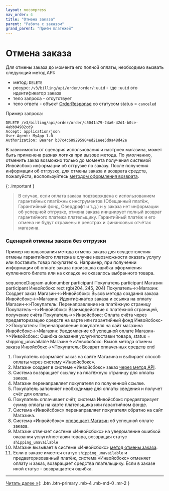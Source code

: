 ```yaml
---
layout: nocompress
nav_order: 4
title: "Отмена заказа"
parent: "Работа с заказом"
grand_parent: "Приём платежей"
---
```


# Отмена заказа

Для отмены заказа до момента его полной оплаты, необходимо вызвать следующий метод API:

- метод: `DELETE`
- ресурс: `/v3/billing/api/order/order/:uuid` - где `:uuid` это идентификатор заказа
- тело запроса - отсутствует
- тело ответа - объект [OrderResponse](/docs/merchant/order/create/#orderresponse) со статусом status = `canceled`

Пример запроса:
```
DELETE /v3/billing/api/order/order/c5041a79-24a6-42d1-b0ce-4abb94982cd9
Accept: application/json
User-Agent: MyApp 1.0
Authorization: Bearer b37c4c689295904ed21eee5d9a48d42e
```

В зависимости от сценария использования и настроек магазина, может быть применена разная логика при вызове метода.
По умолчанию, отменить заказ возможно только до момента получения системой Инвойсбокс
информации об отгрузке по заказу. После получения информации об отгрузке, для отмены заказа и возврата средств, пожалуйста,
воспользуйтесь [методом оформления возврата](/docs/merchant/refund). 

{: .important }
> В случае, если оплата заказа подтверждена с использованием гарантийных платёжных инструментов (Обещанный платёж, Гарантийный фонд,
> Овердрафт и т.д.) и у заказа нет информации об успешной отгрузке, отмена заказа инициирует полный возврат гарантийного платежа
> плательщику. Гарантийный платёж и его отмена не будут отражены в реестрах и финансовых отчётах магазина.

### Сценарий отмены заказа без отгрузки

Пример использования метода отмены заказа для осуществления отмены гарантийного платежа в случае невозможности оказать
услугу или поставить товар покупателю. Например, при получении информации об оплате заказа произошла ошибка оформления
купленного билета или на складке не оказалось выбранного товара.

<div class="mermaid">
sequenceDiagram
    autonumber
    participant Покупатель
    participant Магазин
    participant Инвойсбокс 
    rect rgb(204, 245, 204)
      Покупатель->>Магазин: Создает заказ
      Магазин->>Инвойсбокс: Вызов метода создания заказа
      Инвойсбокс->>Магазин: Идентификатор заказа и ссылка на оплату
      Магазин->>Покупатель: Перенаправление на платёжную страницу
      Покупатель-->>Инвойсбокс: Взаимодействие с платёжной страницей, получение счёта
      Покупатель->>Инвойсбокс: Оплата счёта через предавторизацию средств на карте или гарантийный фонд
      Инвойсбокс->>Покупатель: Перенаправление покупателя на сайт магазина
      Инвойсбокс->>Магазин: Уведомление об успешной оплате
      Магазин->>Инвойсбокс: Ошибка оказания услуги/поставки товара, status = shipping_unavailable
      Магазин->>Инвойсбокс: Вызов метода отмены заказа
      Инвойсбокс->>Покупатель: Возврат оплаченных средств
    end
</div>

1. Покупатель оформляет заказ на сайте Магазина и выбирает способ оплаты через систему &laquo;Инвойсбокс&raquo;.
1. Магазин создает в системе &laquo;Инвойсбокс&raquo; заказ [через метод API](/docs/merchant/order/create/).
1. Система возвращает ссылку на платёжную страницу для оплаты заказа.
1. Магазин перенаправляет покупателя по полученной ссылке.
1. Покупатель заполняет необходимые для оплаты сведения и получет счёт для оплаты.
1. Покупатель оплачивает счёт, система Инвойсбокс предавторизует сумму оплаты на карте плательщика или гарантийном фонде.
1. Система &laquo;Инвойсбокс&raquo; перенаправляет покупателя обратно на сайт Магазина.
1. Система &laquo;Инвойсбокс&raquo; [оповещает Магазин](/docs/merchant/notification) об успешной оплате заказа.
1. Магазин отвечает системе &laquo;Инвойсбокс&raquo; на уведомление ошибкой оказания услуги/поставки товара, возвращая статус `shipping_unavailable`
1. Магазин вызывает в системе &laquo;Инвойсбокс&raquo; [метод отмены заказа](/docs/merchant/order/delete/).
1. Если в заказе имеется статус `shipping_unavailable` и предавторизованный платёж, система &laquo;Инвойсбокс&raquo; отменяет оплату и заказ, возвращает средства плательщику. Если в заказе иной статус - возвращается ошибка.


---

[Читать далее &raquo;](/docs/merchant/order/merchant-move){: .btn .btn-primary .mb-4 .mb-md-0 .mr-2 }
